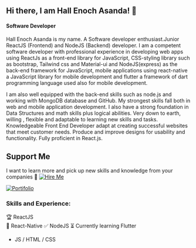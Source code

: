 ## Hi there, I am Hall Enoch Asanda! 👋
#### Software Developer

Hall Enoch Asanda is my name. A Software developer enthusiast.Junior ReactJS (Frontend) and NodeJS (Backend) developer. I am a competent software developer with professional experience in developing web apps using ReactJs as a front-end library for JavaScript, CSS-styling library such as bootstrap, Tailwind css and Material-ui and NodeJS(express) as the back-end framework for JavaScript, mobile applications using react-native a JavaScript library for mobile development and flutter a framework of dart programming language used also for mobile development.


I am also well equipped with the back-end skills such as node.js and working with MongoDB database and GitHub. My strongest skills fall both in web and mobile application development. I also have a strong foundation in Data Structures and math skills plus logical abilities. Very down to earth, willing , flexible and adaptable to learning new skills and tasks. Knowledgeable Front End Developer adapt at creating successful websites that meet customer needs. Produce and improve designs for usability and functionality. Fully proficient in React.js.


## Support Me
I want to learn more and pick up new skills and knowledge from your companies :pleading_face:
[![Hire Me](https://img.shields.io/badge/Hire%20Me-%20-blue)](mailto:hallenochasanda@gmail.com)

[![Portifolio](https://img.shields.io/badge/Buy%20Me%20A%20Coffee-%20-orange)](https://www.buymeacoffee.com/your-username)

### Skills and Experience:

🏆 ReactJS  
🌸 React-Native 
✅ NodeJS 
⏳ Currently learning Flutter
* JS / HTML / CSS

